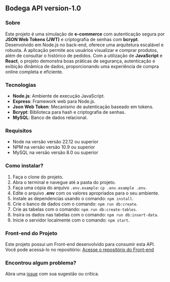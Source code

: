 ## Bodega API version-1.0

### Sobre

Este projeto é uma simulação de **e-commerce** com autenticação segura por **JSON Web Tokens (JWT)** e criptografia de senhas com **bcrypt**. Desenvolvido em Node.js no back-end, oferece uma arquitetura escalável e robusta. A aplicação permite aos usuários visualizar e comprar produtos, além de consultar o histórico de pedidos. Com a utilização de **JavaScript** e **React**, o projeto demonstra boas práticas de segurança, autenticação e exibição dinâmica de dados, proporcionando uma experiência de compra online completa e eficiente.

### Tecnologias

- **Node.js**: Ambiente de execução JavaScript.
- **Express**: Framework web para Node.js.
- **Json Web Token**: Mecanismo de autenticação baseado em tokens.
- **Bcrypt**: Biblioteca para hash e criptografia de senhas.
- **MySQL**: Banco de dados relacional.

### Requisitos

- Node na versão versão 22.12 ou superior
- NPM na versão versão 10.9 ou superior
- MySQL na versão versão 8.0 ou superior

### Como instalar?

1. Faça o clone do projeto.
2. Abra o terminal e navegue até a pasta do projeto.
3. Faça uma cópia do arquivo `.env.example`: `cp .env.example .env`.
4. Edite o arquivo **.env** com os valores apropriados para o seu ambiente.
5. Instale as dependencias usando o comando: `npm install`.
6. Crie o banco de dados com o comando: `npm run db:create`.
7. Crie as tabelas com o comando: `npm run db:create-tables`.
8. Insira os dados nas tabelas com o comando: `npm run db:insert-data`.
9. Inicie o servidor localmente com o comando: `npm start`.

### Front-end do Projeto

Este projeto possui um Front-end desenvolvido para consumir esta API. Você pode acessá-lo no repositório:
[Acesse o repositório do Front-end](https://github.com/lucasrochabz/bodega)

### Encontrou algum problema?

Abra uma [issue](https://github.com/lucasrochabz/bodega-api/issues) com sua sugestão ou crítica.
